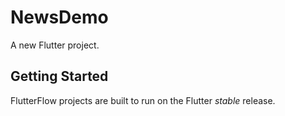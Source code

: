 # NewsDemo

A new Flutter project.

## Getting Started

FlutterFlow projects are built to run on the Flutter _stable_ release.
